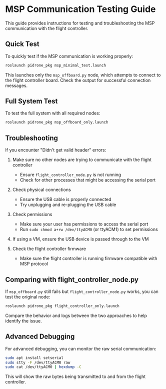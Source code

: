 # MSP Communication Testing Guide

This guide provides instructions for testing and troubleshooting the MSP communication with the flight controller.

## Quick Test

To quickly test if the MSP communication is working properly:

```bash
roslaunch pidrone_pkg msp_minimal_test.launch
```

This launches only the `msp_offboard.py` node, which attempts to connect to the flight controller board. Check the output for successful connection messages.

## Full System Test

To test the full system with all required nodes:

```bash
roslaunch pidrone_pkg msp_offboard_only.launch
```

## Troubleshooting

If you encounter "Didn't get valid header" errors:

1. Make sure no other nodes are trying to communicate with the flight controller
   - Ensure `flight_controller_node.py` is not running
   - Check for other processes that might be accessing the serial port

2. Check physical connections
   - Ensure the USB cable is properly connected
   - Try unplugging and re-plugging the USB cable

3. Check permissions
   - Make sure your user has permissions to access the serial port
   - Run `sudo chmod a+rw /dev/ttyACM0` (or ttyACM1) to set permissions

4. If using a VM, ensure the USB device is passed through to the VM

5. Check the flight controller firmware
   - Make sure the flight controller is running firmware compatible with MSP protocol

## Comparing with flight_controller_node.py

If `msp_offboard.py` still fails but `flight_controller_node.py` works, you can test the original node:

```bash
roslaunch pidrone_pkg flight_controller_only.launch
```

Compare the behavior and logs between the two approaches to help identify the issue.

## Advanced Debugging

For advanced debugging, you can monitor the raw serial communication:

```bash
sudo apt install setserial
sudo stty -F /dev/ttyACM0 raw
sudo cat /dev/ttyACM0 | hexdump -C
```

This will show the raw bytes being transmitted to and from the flight controller. 